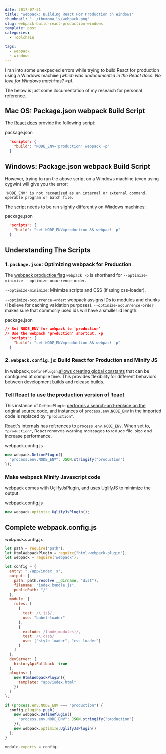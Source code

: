 ```yaml
---
date: 2017-07-31
title: "webpack: Building React For Production on Windows"
thumbnail: "../thumbnails/webpack.png"
slug: webpack-build-react-production-windows
template: post
categories:
  - Toolchain

tags:
  - webpack
  - windows
---
```


I ran into some unexpected errors while trying to build React for production using a Windows machine _(which was undocumented in the React docs. No love for Windows machines? =p)_.

The below is just some documentation of my research for personal reference.

## Mac OS: Package.json webpack Build Script

The <a href='https://facebook.github.io/react/docs/optimizing-performance.html#webpack' target='_blank'>React docs</a> provide the following script:

<div class="filename">package.json</div>

```json
  "scripts": {
    "build": "NODE_ENV='production' webpack -p"
  }
```

## Windows: Package.json webpack Build Script

However, trying to run the above script on a Windows machine (even using cygwin) will give you the error:

```terminal
'NODE_ENV' is not recognized as an internal or external command, operable program or batch file.
```

The script needs to be run slightly differently on Windows machines:

<div class="filename">package.json</div>

```json
  "scripts": {
    "build": "set NODE_ENV=production && webpack -p"
  }
```

## Understanding The Scripts

### 1. `package.json`: Optimizing webpack for Production

The <a href='https://webpack.js.org/guides/production/#cli-alternatives' target='_blank'>webpack production flag</a> `webpack -p` is shorthand for `--optimize-minimize --optimize-occurrence-order`.

`--optimize-minimize`: Minimize scripts and CSS (if using css-loader).

`--optimize-occurrence-order`: webpack assigns IDs to modules and chunks (I believe for caching validation purposes). `--optimize-occurrence-order` makes sure that commonly used ids will have a smaller id length.

<div class="filename">package.json</div>

```json
// Set NODE_ENV for webpack to 'production'
// Use the webpack 'production' shortcut, -p
  "scripts": {
    "build": "set NODE_ENV=production && webpack -p"
  }
```

### 2. `webpack.config.js`: Build React for Production and Minify JS

In webpack, `DefinePlugin`,<a href='https://webpack.js.org/plugins/define-plugin/' target='_blank'>allows creating global constants</a> that can be configured at compile time. This provides flexibility for different behaviors between development builds and release builds.

### Tell React to use the <a href='https://facebook.github.io/react/docs/optimizing-performance.html' target='_blank'>production version of React</a>

This instance of `DefinePlugin` <a href='https://webpack.js.org/guides/production/#node-environment-variable' target='_blank'>performs a search-and-replace on the original source code</a>, and instances of `process.env.NODE_ENV` in the imported code is replaced by `"production"`.

React's internals has references to `process.env.NODE_ENV`. When set to, `"production"`, React removes warning messages to reduce file-size and increase performance.

<div class="filename">webpack.config.js</div>

```js
new webpack.DefinePlugin({
  "process.env.NODE_ENV": JSON.stringify("production")
});
```

### Make webpack Minify Javascript code

webpack comes with UglifyJsPlugin, and uses UglifyJS to minimize the output.

<div class="filename">webpack.config.js</div>

```js
new webpack.optimize.UglifyJsPlugin();
```

## Complete webpack.config.js

<div class="filename">webpack.config.js</div>

```js
let path = require("path");
let HtmlWebpackPlugin = require("html-webpack-plugin");
let webpack = require("webpack");

let config = {
  entry: "./app/index.js",
  output: {
    path: path.resolve(__dirname, "dist"),
    filename: "index.bundle.js",
    publicPath: "/"
  },
  module: {
    rules: [
      {
        test: /\.js$/,
        use: "babel-loader"
      },
      {
        exclude: /(node_modules)/,
        test: /\.css$/,
        use: ["style-loader", "css-loader"]
      }
    ]
  },
  devServer: {
    historyApiFallback: true
  },
  plugins: [
    new HtmlWebpackPlugin({
      template: "app/index.html"
    })
  ]
};

if (process.env.NODE_ENV === "production") {
  config.plugins.push(
    new webpack.DefinePlugin({
      "process.env.NODE_ENV": JSON.stringify("production")
    }),
    new webpack.optimize.UglifyJsPlugin()
  );
}

module.exports = config;
```
